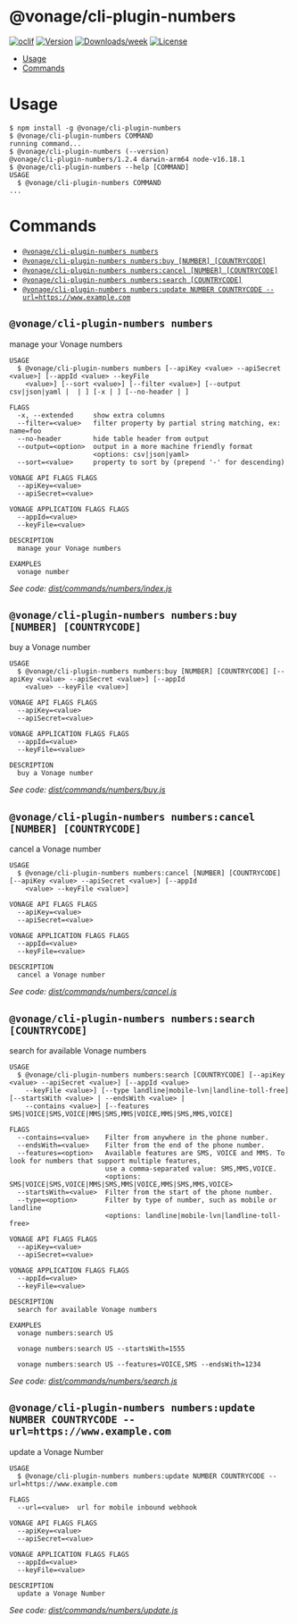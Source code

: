 @vonage/cli-plugin-numbers
==========================



[![oclif](https://img.shields.io/badge/cli-oclif-brightgreen.svg)](https://oclif.io)
[![Version](https://img.shields.io/npm/v/@vonage/cli-plugin-numbers.svg)](https://npmjs.org/package/@vonage/cli-plugin-numbers)
[![Downloads/week](https://img.shields.io/npm/dw/@vonage/cli-plugin-numbers.svg)](https://npmjs.org/package/@vonage/cli-plugin-numbers)
[![License](https://img.shields.io/npm/l/@vonage/cli-plugin-numbers.svg)](https://github.com/Vonage/cli-plugin-numbers/blob/master/package.json)

<!-- toc -->
* [Usage](#usage)
* [Commands](#commands)
<!-- tocstop -->
# Usage
<!-- usage -->
```sh-session
$ npm install -g @vonage/cli-plugin-numbers
$ @vonage/cli-plugin-numbers COMMAND
running command...
$ @vonage/cli-plugin-numbers (--version)
@vonage/cli-plugin-numbers/1.2.4 darwin-arm64 node-v16.18.1
$ @vonage/cli-plugin-numbers --help [COMMAND]
USAGE
  $ @vonage/cli-plugin-numbers COMMAND
...
```
<!-- usagestop -->
# Commands
<!-- commands -->
* [`@vonage/cli-plugin-numbers numbers`](#vonagecli-plugin-numbers-numbers)
* [`@vonage/cli-plugin-numbers numbers:buy [NUMBER] [COUNTRYCODE]`](#vonagecli-plugin-numbers-numbersbuy-number-countrycode)
* [`@vonage/cli-plugin-numbers numbers:cancel [NUMBER] [COUNTRYCODE]`](#vonagecli-plugin-numbers-numberscancel-number-countrycode)
* [`@vonage/cli-plugin-numbers numbers:search [COUNTRYCODE]`](#vonagecli-plugin-numbers-numberssearch-countrycode)
* [`@vonage/cli-plugin-numbers numbers:update NUMBER COUNTRYCODE --url=https://www.example.com`](#vonagecli-plugin-numbers-numbersupdate-number-countrycode---urlhttpswwwexamplecom)

## `@vonage/cli-plugin-numbers numbers`

manage your Vonage numbers

```
USAGE
  $ @vonage/cli-plugin-numbers numbers [--apiKey <value> --apiSecret <value>] [--appId <value> --keyFile
    <value>] [--sort <value>] [--filter <value>] [--output csv|json|yaml |  | ] [-x | ] [--no-header | ]

FLAGS
  -x, --extended     show extra columns
  --filter=<value>   filter property by partial string matching, ex: name=foo
  --no-header        hide table header from output
  --output=<option>  output in a more machine friendly format
                     <options: csv|json|yaml>
  --sort=<value>     property to sort by (prepend '-' for descending)

VONAGE API FLAGS FLAGS
  --apiKey=<value>
  --apiSecret=<value>

VONAGE APPLICATION FLAGS FLAGS
  --appId=<value>
  --keyFile=<value>

DESCRIPTION
  manage your Vonage numbers

EXAMPLES
  vonage number
```

_See code: [dist/commands/numbers/index.js](https://github.com/Vonage/vonage-cli/blob/v1.2.4/dist/commands/numbers/index.js)_

## `@vonage/cli-plugin-numbers numbers:buy [NUMBER] [COUNTRYCODE]`

buy a Vonage number

```
USAGE
  $ @vonage/cli-plugin-numbers numbers:buy [NUMBER] [COUNTRYCODE] [--apiKey <value> --apiSecret <value>] [--appId
    <value> --keyFile <value>]

VONAGE API FLAGS FLAGS
  --apiKey=<value>
  --apiSecret=<value>

VONAGE APPLICATION FLAGS FLAGS
  --appId=<value>
  --keyFile=<value>

DESCRIPTION
  buy a Vonage number
```

_See code: [dist/commands/numbers/buy.js](https://github.com/Vonage/vonage-cli/blob/v1.2.4/dist/commands/numbers/buy.js)_

## `@vonage/cli-plugin-numbers numbers:cancel [NUMBER] [COUNTRYCODE]`

cancel a Vonage number

```
USAGE
  $ @vonage/cli-plugin-numbers numbers:cancel [NUMBER] [COUNTRYCODE] [--apiKey <value> --apiSecret <value>] [--appId
    <value> --keyFile <value>]

VONAGE API FLAGS FLAGS
  --apiKey=<value>
  --apiSecret=<value>

VONAGE APPLICATION FLAGS FLAGS
  --appId=<value>
  --keyFile=<value>

DESCRIPTION
  cancel a Vonage number
```

_See code: [dist/commands/numbers/cancel.js](https://github.com/Vonage/vonage-cli/blob/v1.2.4/dist/commands/numbers/cancel.js)_

## `@vonage/cli-plugin-numbers numbers:search [COUNTRYCODE]`

search for available Vonage numbers

```
USAGE
  $ @vonage/cli-plugin-numbers numbers:search [COUNTRYCODE] [--apiKey <value> --apiSecret <value>] [--appId <value>
    --keyFile <value>] [--type landline|mobile-lvn|landline-toll-free] [--startsWith <value> | --endsWith <value> |
    --contains <value>] [--features SMS|VOICE|SMS,VOICE|MMS|SMS,MMS|VOICE,MMS|SMS,MMS,VOICE]

FLAGS
  --contains=<value>    Filter from anywhere in the phone number.
  --endsWith=<value>    Filter from the end of the phone number.
  --features=<option>   Available features are SMS, VOICE and MMS. To look for numbers that support multiple features,
                        use a comma-separated value: SMS,MMS,VOICE.
                        <options: SMS|VOICE|SMS,VOICE|MMS|SMS,MMS|VOICE,MMS|SMS,MMS,VOICE>
  --startsWith=<value>  Filter from the start of the phone number.
  --type=<option>       Filter by type of number, such as mobile or landline
                        <options: landline|mobile-lvn|landline-toll-free>

VONAGE API FLAGS FLAGS
  --apiKey=<value>
  --apiSecret=<value>

VONAGE APPLICATION FLAGS FLAGS
  --appId=<value>
  --keyFile=<value>

DESCRIPTION
  search for available Vonage numbers

EXAMPLES
  vonage numbers:search US

  vonage numbers:search US --startsWith=1555

  vonage numbers:search US --features=VOICE,SMS --endsWith=1234
```

_See code: [dist/commands/numbers/search.js](https://github.com/Vonage/vonage-cli/blob/v1.2.4/dist/commands/numbers/search.js)_

## `@vonage/cli-plugin-numbers numbers:update NUMBER COUNTRYCODE --url=https://www.example.com`

update a Vonage Number

```
USAGE
  $ @vonage/cli-plugin-numbers numbers:update NUMBER COUNTRYCODE --url=https://www.example.com

FLAGS
  --url=<value>  url for mobile inbound webhook

VONAGE API FLAGS FLAGS
  --apiKey=<value>
  --apiSecret=<value>

VONAGE APPLICATION FLAGS FLAGS
  --appId=<value>
  --keyFile=<value>

DESCRIPTION
  update a Vonage Number
```

_See code: [dist/commands/numbers/update.js](https://github.com/Vonage/vonage-cli/blob/v1.2.4/dist/commands/numbers/update.js)_
<!-- commandsstop -->
